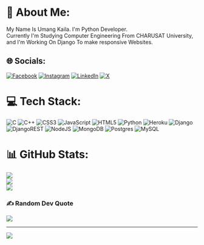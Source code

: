 # 💫 About Me:
My Name Is Umang Kaila. I'm Python Developer. <br>Currently I'm Studying Computer Engineering From CHARUSAT University, <br>and I'm Working On Django To make responsive Websites.


## 🌐 Socials:
[![Facebook](https://img.shields.io/badge/Facebook-%231877F2.svg?logo=Facebook&logoColor=white)](https://www.facebook.com/umang.kaila.9) [![Instagram](https://img.shields.io/badge/Instagram-%23E4405F.svg?logo=Instagram&logoColor=white)](https://www.instagram.com/mr_umang_kaila_3729/) [![LinkedIn](https://img.shields.io/badge/LinkedIn-%230077B5.svg?logo=linkedin&logoColor=white)](https://www.linkedin.com/in/umang-kaila-b97676234/) [![X](https://img.shields.io/badge/X-black.svg?logo=X&logoColor=white)](https://x.com/kaila_014) 

# 💻 Tech Stack:
![C](https://img.shields.io/badge/c-%2300599C.svg?style=for-the-badge&logo=c&logoColor=white) ![C++](https://img.shields.io/badge/c++-%2300599C.svg?style=for-the-badge&logo=c%2B%2B&logoColor=white) ![CSS3](https://img.shields.io/badge/css3-%231572B6.svg?style=for-the-badge&logo=css3&logoColor=white) ![JavaScript](https://img.shields.io/badge/javascript-%23323330.svg?style=for-the-badge&logo=javascript&logoColor=%23F7DF1E) ![HTML5](https://img.shields.io/badge/html5-%23E34F26.svg?style=for-the-badge&logo=html5&logoColor=white) ![Python](https://img.shields.io/badge/python-3670A0?style=for-the-badge&logo=python&logoColor=ffdd54) ![Heroku](https://img.shields.io/badge/heroku-%23430098.svg?style=for-the-badge&logo=heroku&logoColor=white) ![Django](https://img.shields.io/badge/django-%23092E20.svg?style=for-the-badge&logo=django&logoColor=white) ![DjangoREST](https://img.shields.io/badge/DJANGO-REST-ff1709?style=for-the-badge&logo=django&logoColor=white&color=ff1709&labelColor=gray) ![NodeJS](https://img.shields.io/badge/node.js-6DA55F?style=for-the-badge&logo=node.js&logoColor=white) ![MongoDB](https://img.shields.io/badge/MongoDB-%234ea94b.svg?style=for-the-badge&logo=mongodb&logoColor=white) ![Postgres](https://img.shields.io/badge/postgres-%23316192.svg?style=for-the-badge&logo=postgresql&logoColor=white) ![MySQL](https://img.shields.io/badge/mysql-4479A1.svg?style=for-the-badge&logo=mysql&logoColor=white)
# 📊 GitHub Stats:
![](https://github-readme-stats.vercel.app/api?username=mruk018&theme=github_dark&hide_border=false&include_all_commits=false&count_private=false)<br/>
![](https://github-readme-streak-stats.herokuapp.com/?user=mruk018&theme=github_dark&hide_border=false)<br/>
![](https://github-readme-stats.vercel.app/api/top-langs/?username=mruk018&theme=github_dark&hide_border=false&include_all_commits=false&count_private=false&layout=compact)

### ✍️ Random Dev Quote
![](https://quotes-github-readme.vercel.app/api?type=horizontal&theme=radical)

---
[![](https://visitcount.itsvg.in/api?id=mruk018&icon=2&color=0)](https://visitcount.itsvg.in)

<!-- Proudly created with GPRM ( https://gprm.itsvg.in ) -->
